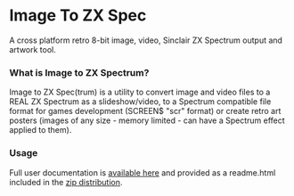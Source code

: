 # Image To ZX Spec
A cross platform retro 8-bit image, video, Sinclair ZX Spectrum output and artwork tool.

### What is Image to ZX Spectrum?
Image to ZX Spec(trum) is a utility to convert image and video 
files to a REAL ZX Spectrum as a slideshow/video, to a Spectrum 
compatible file format for games development (SCREEN$ "scr" format) 
or create retro art posters (images of any size - memory limited - can 
have a Spectrum effect applied to them).

### Usage
Full user documentation is [available here](https://github.com/KodeMunkie/imagetozxspec/tree/master/doc) and provided as a readme.html included in the [zip distribution](https://github.com/KodeMunkie/imagetozxspec/releases). 

